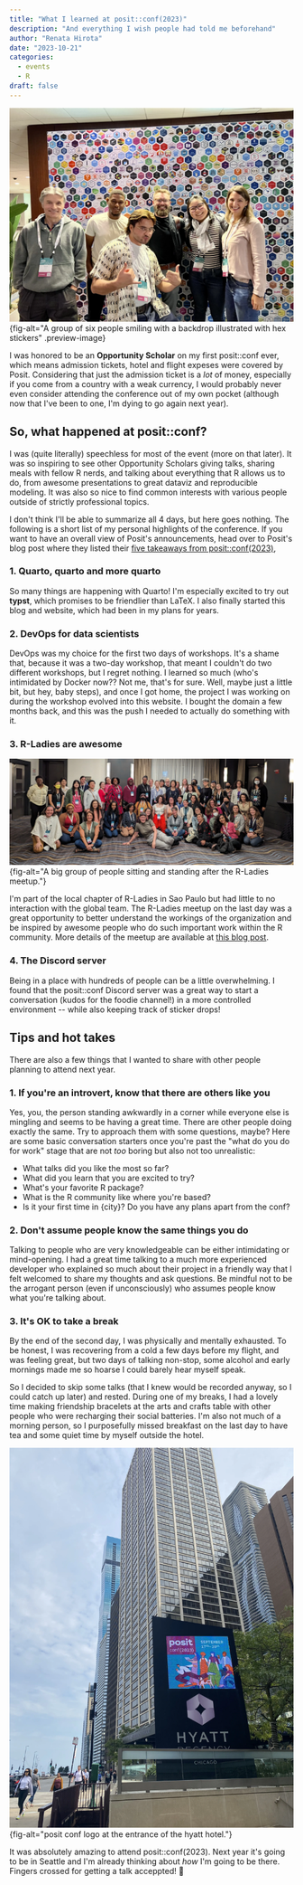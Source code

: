```yaml
---
title: "What I learned at posit::conf(2023)"
description: "And everything I wish people had told me beforehand"
author: "Renata Hirota"
date: "2023-10-21"
categories: 
  - events
  - R
draft: false
---
```


![Our team at trivia night](trivia.webp){fig-alt="A group
of six people smiling with a backdrop illustrated with hex stickers" .preview-image}

I was honored to be an **Opportunity Scholar** on my first posit::conf ever,
which means admission tickets, hotel and flight expeses were covered by Posit.
Considering that just the admission ticket is a _lot_ of money, especially if
you come from a country with a weak currency, I would probably never even
consider attending the conference out of my own pocket (although now that I've
been to one, I'm dying to go again next year).

## So, what happened at posit::conf?

I was (quite literally) speechless for most of the event (more on that later).
It was so inspiring to see other Opportunity Scholars giving talks, sharing
meals with fellow R nerds, and talking about everything that R allows us to do,
from awesome presentations to great dataviz and reproducible modeling. It was
also so nice to find common interests with various people outside of strictly
professional topics.

I don't think I'll be able to summarize all 4 days, but here goes nothing. The
following is a short list of my personal highlights of the conference. If you
want to have an overall view of Posit's announcements, head over to Posit's blog
post where they listed their [five takeaways from
posit::conf(2023)](https://posit.co/blog/five-takeaways-from-posit-conf-2023/), 

### 1. Quarto, quarto and more quarto

So many things are happening with Quarto! I'm especially excited to try out
**typst**, which promises to be friendlier than LaTeX. I also finally started
this blog and website, which had been in my plans for years.

### 2. DevOps for data scientists

DevOps was my choice for the first two days of workshops. It's a shame that,
because it was a two-day workshop, that meant I couldn't do two different
workshops, but I regret nothing. I learned so much (who's intimidated by Docker
now?? Not me, that's for sure. Well, maybe just a little bit, but hey, baby
steps), and once I got home, the project I was working on during the workshop
evolved into this website. I bought the domain a few months back, and this was
the push I needed to actually do something with it.

### 3. R-Ladies are awesome

![R-Ladies gathered at the Hyatt for Q&A](rladies.webp){fig-alt="A big group
of people sitting and standing after the R-Ladies meetup."}

I'm part of the local chapter of R-Ladies in Sao Paulo but had little to no
interaction with the global team. The R-Ladies meetup on the last day was a
great opportunity to better understand the workings of the organization and be
inspired by awesome people who do such important work within the R community.
More details of the meetup are available at [this blog
post](https://rladies.org/news/2023-10-09-positconf-chicago-meetup/).

### 4. The Discord server

Being in a place with hundreds of people can be a little overwhelming. I found
that the posit::conf Discord server was a great way to start a conversation
(kudos for the foodie channel!) in a more controlled environment -- while also
keeping track of sticker drops!

## Tips and hot takes

There are also a few things that I wanted to share with other people planning to
attend next year.

### 1. If you're an introvert, know that there are others like you

Yes, you, the person standing awkwardly in a corner while everyone else is
mingling and seems to be having a great time. There are other people doing
exactly the same. Try to approach them with some questions, maybe? Here are some
basic conversation starters once you're past the "what do you do for work"
stage that are not _too_ boring but also not too unrealistic:

- What talks did you like the most so far?
- What did you learn that you are excited to try?
- What's your favorite R package?
- What is the R community like where you're based?
- Is it your first time in {city}? Do you have any plans apart from the conf?

### 2. Don't assume people know the same things you do

Talking to people who are very knowledgeable can be either intimidating or
mind-opening. I had a great time talking to a much more experienced developer
who explained so much about their project in a friendly way that I felt welcomed
to share my thoughts and ask questions. Be mindful not to be the arrogant person
(even if unconsciously) who assumes people know what you're talking about.

### 3. It's OK to take a break

By the end of the second day, I was physically and mentally exhausted. To be
honest, I was recovering from a cold a few days before my flight, and was
feeling great, but two days of talking non-stop, some alcohol and early mornings
made me so hoarse I could barely hear myself speak. 

So I decided to skip some talks (that I knew would be recorded anyway, so I
could catch up later) and rested. During one of my breaks, I had a lovely time
making friendship bracelets at the arts and crafts table with other people who
were recharging their social batteries. I'm also not much of a morning person,
so I purposefully missed breakfast on the last day to have tea and some quiet
time by myself outside the hotel.

![Saying farewell to posit::conf(2023)](hyatt.webp){fig-alt="posit conf logo at
the entrance of the hyatt hotel."}

It was absolutely amazing to attend posit::conf(2023). Next year it's going to
be in Seattle and I'm already thinking about _how_ I'm going to be there.
Fingers crossed for getting a talk acceppted! 🤞
